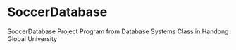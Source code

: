 # SoccerDatabase
SoccerDatabase Project Program from Database Systems Class in Handong Global University
